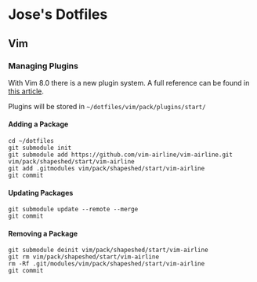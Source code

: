 # Jose's Dotfiles


## Vim

### Managing Plugins

With Vim 8.0 there is a new plugin system. A full reference can be found in [this article](https://shapeshed.com/vim-packages/).

Plugins will be stored in `~/dotfiles/vim/pack/plugins/start/`

#### Adding a Package

```
cd ~/dotfiles
git submodule init
git submodule add https://github.com/vim-airline/vim-airline.git vim/pack/shapeshed/start/vim-airline
git add .gitmodules vim/pack/shapeshed/start/vim-airline
git commit
```

#### Updating Packages

```
git submodule update --remote --merge
git commit
```

#### Removing a Package

```
git submodule deinit vim/pack/shapeshed/start/vim-airline
git rm vim/pack/shapeshed/start/vim-airline
rm -Rf .git/modules/vim/pack/shapeshed/start/vim-airline
git commit
```
